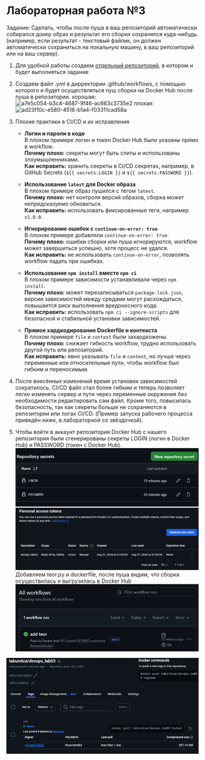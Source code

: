 # Лабораторная работа №3

Задание: Cделать, чтобы после пуша в ваш репозиторий автоматически собирался докер образ и результат его сборки сохранялся куда-нибудь. (например, если результат - текстовый файлик, он должен автоматически сохраниться на локальную машину, в ваш репозиторий или на ваш сервер).

1) Для удобной работы создаем [отдельный репозиторий](https://github.com/RomanSelischev/Devops_lab03_rep), в котором и будет выполняться задание

2) Создаем файл .yml в дирректории .github/workflows, с помощью которого и будет осуществляться пуш сборки на Docker Hub после пуша в репозитории.
   хорошая:
   ![a7e5c054-b3c4-4687-9f46-ac663c3735e2](file:///C:/Users/92428/OneDrive/%D0%98%D0%B7%D0%BE%D0%B1%D1%80%D0%B0%D0%B6%D0%B5%D0%BD%D0%B8%D1%8F/Typedown/a7e5c054-b3c4-4687-9f46-ac663c3735e2.png)
   плохая:
   ![ad23f10c-e580-4516-b1a4-f03311cad58a](file:///C:/Users/92428/OneDrive/%D0%98%D0%B7%D0%BE%D0%B1%D1%80%D0%B0%D0%B6%D0%B5%D0%BD%D0%B8%D1%8F/Typedown/ad23f10c-e580-4516-b1a4-f03311cad58a.png)

3) Плохие практики в CI/CD и их исправления
   
   * **Логин и пароли в коде**  
     В плохом примере логин и токен Docker Hub были указаны прямо в workflow.  
     **Почему плохо:** секреты могут быть слиты и использованы злоумышленниками.  
     **Как исправить:** хранить секреты в CI/CD секретах, например, в GitHub Secrets (`${{ secrets.LOGIN }}` и `${{ secrets.PASSWORD }}`).
   
   * **Использование `latest` для Docker образа**  
     В плохом примере образ пушился с тегом `latest`.  
     **Почему плохо:** нет контроля версий образов, сборка может непредсказуемо обновиться.  
     **Как исправить:** использовать фиксированные теги, например `v1.0.0`.
   
   * **Игнорирование ошибок с `continue-on-error: true`**  
     В плохом примере добавляли `continue-on-error: true`.  
     **Почему плохо:** ошибки сборки или пуша игнорируются, workflow может завершиться успешно, хотя процесс не удался.  
     **Как исправить:** не использовать `continue-on-error`, позволять workflow падать при ошибках.
   
   * **Использование `npm install` вместо `npm ci`**  
     В плохом примере зависимости устанавливали через `npm install`.  
     **Почему плохо:** может перезаписываться `package-lock.json`, версии зависимостей между средами могут расхождаться, повышается риск выполнения вредоносного кода.  
     **Как исправить:** использовать `npm ci --ignore-scripts` для безопасной и стабильной установки зависимостей.
   
   * **Прямое хардкодирование Dockerfile и контекста**  
     В плохом примере `file` и `context` были захардкожены.  
     **Почему плохо:** снижает гибкость workflow, трудно использовать другой путь или репозиторий.  
     **Как исправить:** явно указывать `file` и `context`, но лучше через переменные или относительные пути, чтобы workflow был гибким и переносимым.

4) После внесённых изменений время установки зависимостей сократилось, CI/CD файл стал более гибким и теперь позволяет легко изменять сервер и пути через переменные окружения без необходимости редактировать сам файл. Кроме того, повысилась безопасность, так как секреты больше не сохраняются в репозитории или логах CI/CD. (Пример запуска рабочего процесса приведён ниже, в лабораторной со звёздочкой).

5) Чтобы войти в аккаунт репозитория Docker Hub с нашего репозитория были сгенерированы секреты LOGIN  (логин в Docker Hub) и PASSWORD (токен с Docker Hub).
   ![06a67dbf-8e47-437a-a56f-0507eae60695](./photo/06a67dbf-8e47-437a-a56f-0507eae60695.png)![2baab351-6e25-45bd-b678-3e92141f06f8](./photo/2baab351-6e25-45bd-b678-3e92141f06f8.png)
   Добавляем teor.py и dockerfile, после пуша видим, что сборка осуществилась и выгрузилась в Docker Hub![loading-ag-141](./photo/b318db34-1867-43f4-9ee7-13e0a9e77fde.png)

![loading-ag-143](./photo/b9238351-efe5-4a28-937c-0bb6e27092c9.png)

